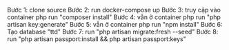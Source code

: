 Bước 1: clone source
Bước 2: run docker-compose up
Bước 3: truy cập vào container php run "composer install"
Bước 4: vẫn ở container php run "php artisan key:generate"
Bước 5: vẫn ở container php run "npm install"
Bước 6: Tạo database "ttd"
Bước 7: run "php artisan migrate:fresh --seed"
Bước 8: run "php artisan passport:install && php artisan passport:keys"
